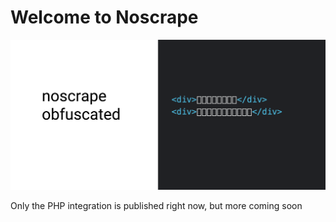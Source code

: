 # Welcome to Noscrape

<img src="https://raw.githubusercontent.com/noscrape/.github/main/profile/preview-1.png" />

Only the PHP integration is published right now, but more coming soon 
